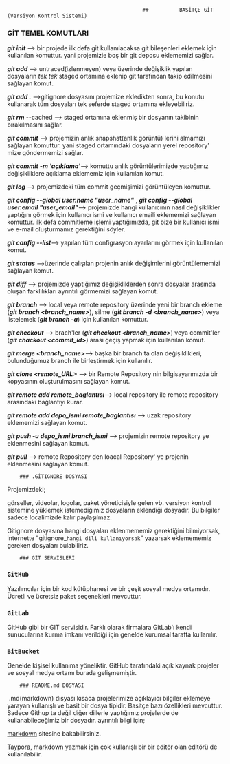												## 			BASİTÇE GİT (Versiyon Kontrol Sistemi)



### GİT TEMEL KOMUTLARI

***git init*** --> bir projede ilk defa git kullanılacaksa git bileşenleri eklemek için kullanılan komuttur. yani projemizie boş bir git deposu eklememizi sağlar.



***git add*** --> untraced(izlenmeyen) veya üzerinde değişiklik yapılan dosyaların *tek tek* staged ortamına eklenip git tarafından takip edilmesini sağlayan komut.

***git add .*** -->gitignore dosyasını projemize ekledikten sonra, bu konutu kullanarak tüm dosyaları tek seferde staged ortamına ekleyebiliriz.



***git rm*** --cached --> staged ortamına eklenmiş bir dosyanın takibinin bırakılmasını sağlar.



***git commit*** --> projemizin anlık snapshat(anlık görüntü) lerini almamızı sağlayan komuttur. yani staged ortamındaki dosyaların yerel repository' mize göndermemizi sağlar. 

***git commit -m 'açıklama'***--> komuttu anlık görüntülerimizde yaptığımız 						  		değişikliklere açıklama eklememiz için kullanılan komut.

***git log*** --> projemizdeki tüm commit geçmişimizi görüntüleyen komuttur.



***git config --global user.name "user_name"*** , ***git config --global user.email "user_email"***--> projemizde hangi kullanıcının nasıl değişiklikler yaptığını görmek için kullanıcı ismi  ve kullanıcı emaili eklememizi sağlayan komuttur. ilk defa commitleme işlemi yaptığımızda, git bize bir kullanıcı ismi  ve e-mail oluşturmamız gerektiğini söyler.



***git config --list***--> yapılan tüm configrasyon ayarlarını görmek için kullanılan komut.



***git status*** -->üzerinde çalışılan projenin anlık değişimlerini görüntülememizi sağlayan komut.



***git diff*** --> projemizde yaptığımız değişikliklerden sonra dosyalar arasında oluşan farklılıkları ayrıntılı görmemizi sağlayan komut.



***git branch*** --> local veya remote repository üzerinde yeni bir branch ekleme (***git branch <branch_name>***), silme (***git branch -d <branch_name>***) veya listelemek (***git branch -a***) için kullanılan komuttur.



***git checkout*** --> brach'ler (***git checkout <branch_name>***) veya commit'ler (***git chackout <commit_id>***) arası geçiş yapmak için kullanılan komut. 



***git merge  <branch_name>***--> başka bir branch ta olan değişiklikleri, bulunduğumuz branch ile birleştirmek için kullanılır.



***git clone <remote_URL>*** -->  bir Remote Repository nin bilgisayarımızda bir kopyasının oluşturulmasını sağlayan komut.



***git remote add remote_baglantısı***--> local repository ile remote repository arasındaki bağlantıyı kurar. 



***git remote add depo_ismi remote_baglantısı*** --> uzak repository eklememizi sağlayan komut.



***git push -u depo_ismi branch_ismi*** --> projemizin remote repository ye eklenmesini sağlayan komut.



***git pull*** --> remote Repository den loacal Repository' ye projenin eklenmesini sağlayan komut.



		### .GİTIGNORE DOSYASI

Projemizdeki;

görseller, videolar, logolar, paket yöneticisiyle gelen vb. versiyon kontrol sistemine yüklemek istemediğimiz dosyaların eklendiği dosyadır. Bu bilgiler sadece localimizde  kalır paylaşılmaz.



Gitignore dosyasına hangi dosyaları eklenmememiz gerektiğini bilmiyorsak, internette "gitignore_`hangi dili kullanıyorsak`" yazarsak eklemememiz gereken dosyaları bulabiliriz.





		### GİT SERVİSLERİ

### `GitHub`

Yazılımcılar için bir kod kütüphanesi ve bir çeşit sosyal medya ortamıdır. Ücretli ve ücretsiz paket seçenekleri mevcuttur.

### `GitLab`

GitHub gibi bir GIT servisidir. Farklı olarak firmalara GitLab'ı kendi sunucularına kurma imkanı verildiği için genelde kurumsal tarafta kullanılır. 

### `BitBucket`

Genelde kişisel kullanıma yöneliktir. GitHub tarafındaki açık kaynak projeler ve sosyal medya ortamı burada gelişmemiştir.



		### README.md DOSYASI

​	.md(markdown) dısyası kısaca projelerimize açıklayıcı bilgiler eklemeye yarayan kullanışlı ve basit bir dosya tipidir. Basitçe bazı özellikleri mevcuttur. Sadece Githup ta değil diğer dillerle yaptığımız projelerde de kullanabileceğimiz bir dosyadır. ayrıntılı bilgi için;

[markdown](https://commonmark.org/ ) sitesine bakabilirsiniz.

 [Taypora](https://typora.io/),  markdown yazmak için çok kullanışlı bir  bir editör olan editörü de  kullanılabilir.

